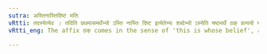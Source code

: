 ```yaml
---
sutra: अस्तिनास्तिदिष्टं मतिः
vRtti: तदस्येत्येव । तदिति प्रथमासमर्थेभ्यो ऽस्ति नास्ति दिष्ट इत्येतेभ्यः शब्देभ्यो ऽस्येति षष्ठ्यर्थे ठक् प्रत्ययो भवति यत्तत्प्रथमासमर्थं मतिश्चेत्तद्भवति ॥
vRtti_eng: The affix ठक् comes in the sense of 'this is whose belief', after the words '_asti_', '_nasti_' and '_dishta_'.

---
```

